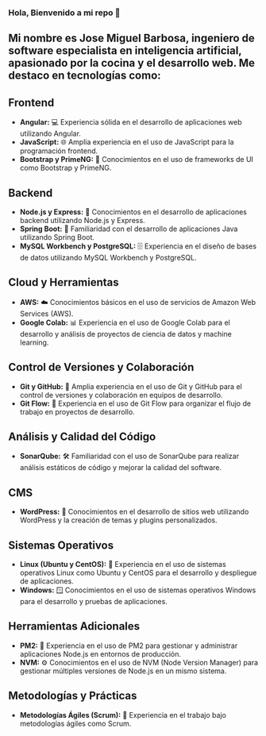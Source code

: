 ### Hola, Bienvenido a mi repo 👋
## Mi nombre es Jose Miguel Barbosa, ingeniero de software especialista en inteligencia artificial, apasionado por la cocina y el desarrollo web. Me destaco en tecnologías como:
<!--
**IngMiguelDev/IngMiguelDev** is a ✨ _special_ ✨ repository because its `README.md` (this file) appears on your GitHub profile.

Here are some ideas to get you started:

- 🔭 I’m currently working on ...
- 🌱 I’m currently learning ...
- 👯 I’m looking to collaborate on ...
- 🤔 I’m looking for help with ...
- 💬 Ask me about ...
- 📫 How to reach me: ...
- 😄 Pronouns: ...
- ⚡ Fun fact: ...
-->
## Frontend
- **Angular:** 💻 Experiencia sólida en el desarrollo de aplicaciones web utilizando Angular.
- **JavaScript:** 🌐 Amplia experiencia en el uso de JavaScript para la programación frontend.
- **Bootstrap y PrimeNG:** 🎨 Conocimientos en el uso de frameworks de UI como Bootstrap y PrimeNG.

## Backend
- **Node.js y Express:** 🚀 Conocimientos en el desarrollo de aplicaciones backend utilizando Node.js y Express.
- **Spring Boot:** 🌱 Familiaridad con el desarrollo de aplicaciones Java utilizando Spring Boot.
- **MySQL Workbench y PostgreSQL:** 🗄️ Experiencia en el diseño de bases de datos utilizando MySQL Workbench y PostgreSQL.

## Cloud y Herramientas
- **AWS:** ☁️ Conocimientos básicos en el uso de servicios de Amazon Web Services (AWS).
- **Google Colab:** 📊 Experiencia en el uso de Google Colab para el desarrollo y análisis de proyectos de ciencia de datos y machine learning.

## Control de Versiones y Colaboración
- **Git y GitHub:** 🐙 Amplia experiencia en el uso de Git y GitHub para el control de versiones y colaboración en equipos de desarrollo.
- **Git Flow:** 🌊 Experiencia en el uso de Git Flow para organizar el flujo de trabajo en proyectos de desarrollo.

## Análisis y Calidad del Código
- **SonarQube:** 🛠️ Familiaridad con el uso de SonarQube para realizar análisis estáticos de código y mejorar la calidad del software.

## CMS
- **WordPress:** 🚪 Conocimientos en el desarrollo de sitios web utilizando WordPress y la creación de temas y plugins personalizados.

## Sistemas Operativos
- **Linux (Ubuntu y CentOS):** 🐧 Experiencia en el uso de sistemas operativos Linux como Ubuntu y CentOS para el desarrollo y despliegue de aplicaciones.
- **Windows:** 🪟 Conocimientos en el uso de sistemas operativos Windows para el desarrollo y pruebas de aplicaciones.

## Herramientas Adicionales
- **PM2:** 🚀 Experiencia en el uso de PM2 para gestionar y administrar aplicaciones Node.js en entornos de producción.
- **NVM:** ⚙️ Conocimientos en el uso de NVM (Node Version Manager) para gestionar múltiples versiones de Node.js en un mismo sistema.

## Metodologías y Prácticas
- **Metodologías Ágiles (Scrum):** 🔄 Experiencia en el trabajo bajo metodologías ágiles como Scrum.
